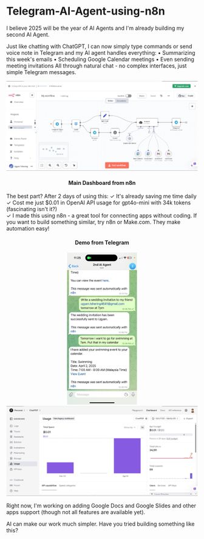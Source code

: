# Telegram-AI-Agent-using-n8n

I believe 2025 will be the year of AI Agents and I'm already building my second AI Agent. 

Just like chatting with ChatGPT, I can now simply type commands or send voice note in Telegram and my AI agent handles everything:
• Summarizing this week's emails
• Scheduling Google Calendar meetings
• Even sending meeting invitations
All through natural chat - no complex interfaces, just simple Telegram messages. 

<div align="center">
  
<img src="dashboard.jpeg">
<h4>Main Dashboard from n8n</h4>
</div>

The best part? After 2 days of using this:
✓ It's already saving me time daily  
✓ Cost me just $0.01 in OpenAI API usage for gpt4o-mini with 34k tokens (fascinating isn't it?)  
✓ I made this using n8n - a great tool for connecting apps without coding. If you want to build something similar, try n8n or Make.com. They make automation easy!  

<div align="center">
  <h4>Demo from Telegram</h4>
<img src="telegram.jpeg" height="400">
  
<img src="openai_billing.jpeg">
</div>

Right now, I'm working on adding Google Docs and Google Slides and other apps support (though not all features are available yet).

AI can make our work much simpler. Have you tried building something like this?
